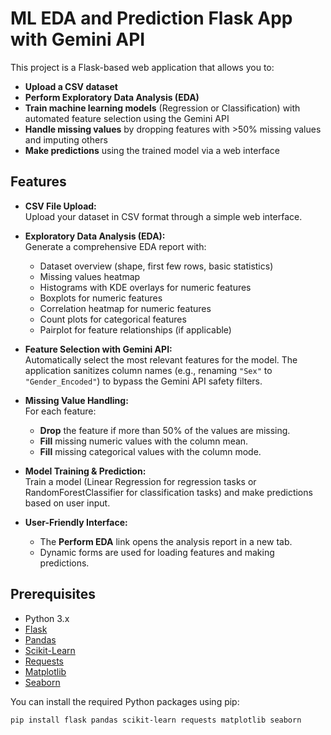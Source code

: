 # ML EDA and Prediction Flask App with Gemini API

This project is a Flask-based web application that allows you to:
- **Upload a CSV dataset**
- **Perform Exploratory Data Analysis (EDA)**
- **Train machine learning models** (Regression or Classification) with automated feature selection using the Gemini API
- **Handle missing values** by dropping features with >50% missing values and imputing others
- **Make predictions** using the trained model via a web interface

## Features

- **CSV File Upload:**  
  Upload your dataset in CSV format through a simple web interface.

- **Exploratory Data Analysis (EDA):**  
  Generate a comprehensive EDA report with:
  - Dataset overview (shape, first few rows, basic statistics)
  - Missing values heatmap
  - Histograms with KDE overlays for numeric features
  - Boxplots for numeric features
  - Correlation heatmap for numeric features
  - Count plots for categorical features
  - Pairplot for feature relationships (if applicable)

- **Feature Selection with Gemini API:**  
  Automatically select the most relevant features for the model. The application sanitizes column names (e.g., renaming `"Sex"` to `"Gender_Encoded"`) to bypass the Gemini API safety filters.

- **Missing Value Handling:**  
  For each feature:
  - **Drop** the feature if more than 50% of the values are missing.
  - **Fill** missing numeric values with the column mean.
  - **Fill** missing categorical values with the column mode.

- **Model Training & Prediction:**  
  Train a model (Linear Regression for regression tasks or RandomForestClassifier for classification tasks) and make predictions based on user input.

- **User-Friendly Interface:**  
  - The **Perform EDA** link opens the analysis report in a new tab.
  - Dynamic forms are used for loading features and making predictions.

## Prerequisites

- Python 3.x
- [Flask](https://flask.palletsprojects.com/)
- [Pandas](https://pandas.pydata.org/)
- [Scikit-Learn](https://scikit-learn.org/)
- [Requests](https://docs.python-requests.org/)
- [Matplotlib](https://matplotlib.org/)
- [Seaborn](https://seaborn.pydata.org/)

You can install the required Python packages using pip:

```bash
pip install flask pandas scikit-learn requests matplotlib seaborn
